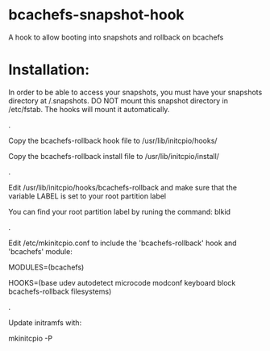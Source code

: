 # bcachefs-snapshot-hook
A hook to allow booting into snapshots and rollback on bcachefs

# Installation:

In order to be able to access your snapshots, you must have your snapshots directory at /.snapshots.
DO NOT mount this snapshot directory in /etc/fstab. The hooks will mount it automatically.

.

Copy the bcachefs-rollback hook file to /usr/lib/initcpio/hooks/

Copy the bcachefs-rollback install file to /usr/lib/initcpio/install/

.

Edit /usr/lib/initcpio/hooks/bcachefs-rollback and make sure that the variable LABEL is set to your root partition label

You can find your root partition label by runing the command: blkid

.

Edit /etc/mkinitcpio.conf to include the 'bcachefs-rollback' hook and 'bcachefs' module:

MODULES=(bcachefs)

HOOKS=(base udev autodetect microcode modconf keyboard block bcachefs-rollback filesystems)

.

Update initramfs with:

mkinitcpio -P

